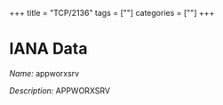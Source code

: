 +++
title = "TCP/2136"
tags = [""]
categories = [""]
+++

# IANA Data

_Name:_ appworxsrv

_Description:_ APPWORXSRV

